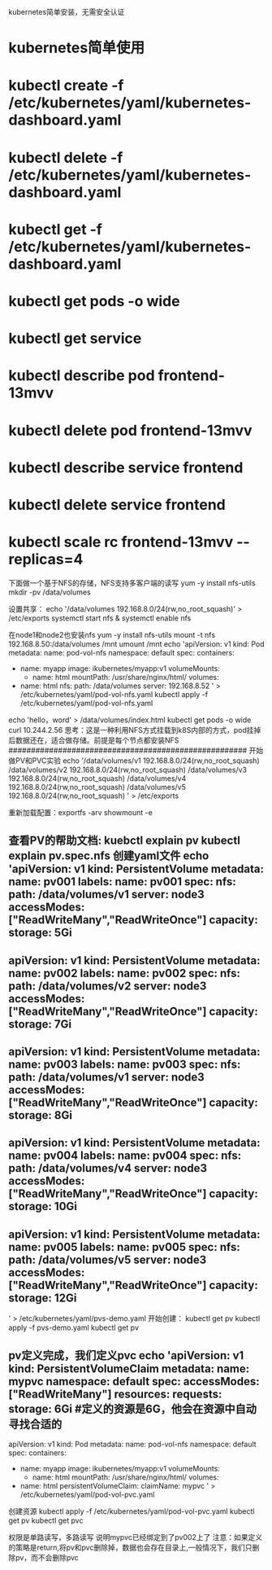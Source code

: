 kubernetes简单安装，无需安全认证

#  kubernetes简单使用
# kubectl create -f /etc/kubernetes/yaml/kubernetes-dashboard.yaml 
# kubectl delete -f /etc/kubernetes/yaml/kubernetes-dashboard.yaml
# kubectl get  -f /etc/kubernetes/yaml/kubernetes-dashboard.yaml
# kubectl get pods -o wide
# kubectl get service
# kubectl describe pod frontend-13mvv
# kubectl delete pod frontend-13mvv
# kubectl describe service frontend
# kubectl delete service frontend
# kubectl scale rc frontend-13mvv --replicas=4

下面做一个基于NFS的存储，NFS支持多客户端的读写
yum -y install nfs-utils
mkdir -pv /data/volumes 

设置共享：
echo '/data/volumes 192.168.8.0/24(rw,no_root_squash)' > /etc/exports
systemctl start nfs &  systemctl enable nfs

在node1和node2也安装nfs
yum -y install nfs-utils 
mount -t nfs 192.168.8.50:/data/volumes /mnt
umount /mnt
echo 'apiVersion: v1
kind: Pod
metadata:
  name: pod-vol-nfs
  namespace: default
spec:
  containers:
  - name: myapp
    image: ikubernetes/myapp:v1
    volumeMounts:
    - name: html
      mountPath: /usr/share/nginx/html/
  volumes:
  - name: html
    nfs:
      path: /data/volumes
      server: 192.168.8.52
' > /etc/kubernetes/yaml/pod-vol-nfs.yaml 
kubectl apply -f /etc/kubernetes/yaml/pod-vol-nfs.yaml 
 
echo 'hello，word' > /data/volumes/index.html
kubectl get pods -o wide
curl 10.244.2.56
思考：这是一种利用NFS方式挂载到k8S内部的方式，pod挂掉后数据还在，适合做存储。前提是每个节点都安装NFS
#####################################################
开始做PV和PVC实验
echo '/data/volumes/v1 192.168.8.0/24(rw,no_root_squash)
/data/volumes/v2 192.168.8.0/24(rw,no_root_squash)
/data/volumes/v3 192.168.8.0/24(rw,no_root_squash)
/data/volumes/v4 192.168.8.0/24(rw,no_root_squash)
/data/volumes/v5 192.168.8.0/24(rw,no_root_squash)
' > /etc/exports

重新加载配置：exportfs -arv
             showmount -e

查看PV的帮助文档: kuebctl explain pv
                 kubectl explain pv.spec.nfs
创建yaml文件
echo 'apiVersion: v1
kind: PersistentVolume
metadata:
  name: pv001
  labels:
    name: pv001
spec:
  nfs:
    path: /data/volumes/v1
    server: node3
  accessModes: ["ReadWriteMany","ReadWriteOnce"]
  capacity:
    storage: 5Gi
--- 
apiVersion: v1
kind: PersistentVolume
metadata:
  name: pv002
  labels:
    name: pv002
spec:
  nfs:
    path: /data/volumes/v2
    server: node3
  accessModes: ["ReadWriteMany","ReadWriteOnce"]
  capacity:
    storage: 7Gi
--- 
apiVersion: v1
kind: PersistentVolume
metadata:
  name: pv003
  labels:
    name: pv003
spec:
  nfs:
    path: /data/volumes/v1
    server: node3
  accessModes: ["ReadWriteMany","ReadWriteOnce"]
  capacity:
    storage: 8Gi
--- 
apiVersion: v1
kind: PersistentVolume
metadata:
  name: pv004
  labels:
    name: pv004
spec:
  nfs:
    path: /data/volumes/v4
    server: node3
  accessModes: ["ReadWriteMany","ReadWriteOnce"]
  capacity:
    storage: 10Gi
--- 
apiVersion: v1
kind: PersistentVolume
metadata:
  name: pv005
  labels:
    name: pv005
spec:
  nfs:
    path: /data/volumes/v5
    server: node3
  accessModes: ["ReadWriteMany","ReadWriteOnce"]
  capacity:
    storage: 12Gi
--- 
' > /etc/kubernetes/yaml/pvs-demo.yaml 
开始创建：
kubectl get pv
kubectl apply -f pvs-demo.yaml 
kubectl get pv

pv定义完成，我们定义pvc
echo 'apiVersion: v1
kind: PersistentVolumeClaim
metadata:
  name: mypvc
  namespace: default
spec:
  accessModes: ["ReadWriteMany"]
  resources:
    requests:
      storage: 6Gi    #定义的资源是6G，他会在资源中自动寻找合适的
---
apiVersion: v1
kind: Pod
metadata:
  name: pod-vol-nfs
  namespace: default
spec:
  containers:
  - name: myapp
    image: ikubernetes/myapp:v1
    volumeMounts:
    - name: html
      mountPath: /usr/share/nginx/html/
  volumes:
  - name: html
    persistentVolumeClaim:
      claimName: mypvc
' > /etc/kubernetes/yaml/pod-vol-pvc.yaml 

创建资源
kubectl apply -f /etc/kubernetes/yaml/pod-vol-pvc.yaml 
kubectl get pv
kubectl get pvc

权限是单路读写，多路读写
说明mypvc已经绑定到了pv002上了
注意：如果定义的策略是return,将pv和pvc删除掉，数据也会存在目录上,一般情况下，我们只删除pv，而不会删除pvc
